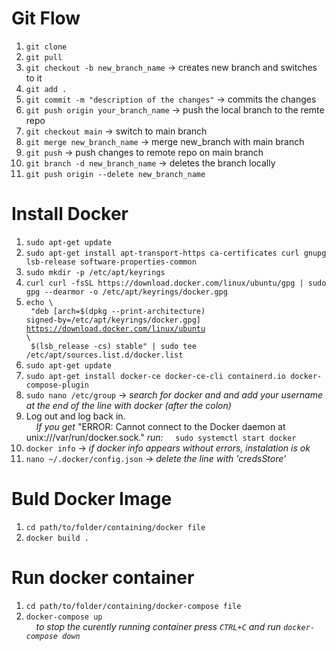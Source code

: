 # Git Flow
1. `git clone`
2. `git pull`
3. `git checkout -b new_branch_name`                  -> creates new branch and switches to it
4. `git add .`
5. `git commit -m "description of the changes"`     -> commits the changes
6. `git push origin your_branch_name`               -> push the local branch to the remte repo
7. `git checkout main`                              -> switch to main branch
8. `git merge new_branch_name`                      -> merge new_branch with main branch 
9. `git push`                                       -> push changes to remote repo on main branch 
10. `git branch -d new_branch_name`                  -> deletes the branch locally
11. `git push origin --delete new_branch_name`

# Install Docker
1. `sudo apt-get update`
2. `sudo apt-get install apt-transport-https ca-certificates curl gnupg lsb-release software-properties-common`
3. `sudo mkdir -p /etc/apt/keyrings`
4. `curl curl -fsSL https://download.docker.com/linux/ubuntu/gpg | sudo gpg --dearmor -o /etc/apt/keyrings/docker.gpg`
5. <code>echo \ <br>
"deb [arch=$(dpkg --print-architecture) signed-by=/etc/apt/keyrings/docker.gpg] https://download.docker.com/linux/ubuntu \ <br>
\$(lsb_release -cs) stable" | sudo tee /etc/apt/sources.list.d/docker.list </code>
6. `sudo apt-get update`
7. `sudo apt-get install docker-ce docker-ce-cli containerd.io docker-compose-plugin`
8. `sudo nano /etc/group` -> *search for docker and and add your username at the end of the line with docker (after the colon)*
9. Log out and log back in.<br>
	&nbsp;&nbsp;&nbsp;&nbsp;*If you get <span style="color:red">*"ERROR: Cannot connect to the Docker daemon at unix:///var/run/docker.sock."*</span> run:*
	    &nbsp;&nbsp;&nbsp;&nbsp;`sudo systemctl start docker`
10. `docker info` -> *if docker info appears without errors, instalation is ok*
11. `nano ~/.docker/config.json` -> *delete the line with 'credsStore'*


# Buld Docker Image
1. `cd path/to/folder/containing/docker file`
2. `docker build .`

# Run docker container
1. `cd path/to/folder/containing/docker-compose file`
2. `docker-compose up`<br>
   &nbsp;&nbsp;&nbsp;&nbsp;*to stop the curently running container press `CTRL+C` and run `docker-compose down`* 
